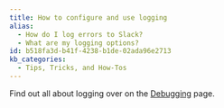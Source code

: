 ```yaml
---
title: How to configure and use logging
alias:
  - How do I log errors to Slack?
  - What are my logging options?
id: b518fa3d-b41f-4238-b1de-02ada96e2713
kb_categories:
  - Tips, Tricks, and How-Tos
---
```


Find out all about logging over on the [Debugging](/debugging) page.
